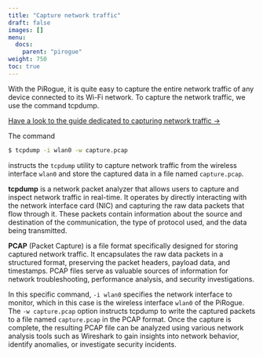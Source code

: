 ```yaml
---
title: "Capture network traffic"
draft: false
images: []
menu:
  docs:
    parent: "pirogue"
weight: 750
toc: true
---
```


With the PiRogue, it is quite easy to capture the entire network traffic of any device connected to its Wi-Fi network. To capture the network traffic, we use the command tcpdump.

[Have a look to the guide dedicated to capturing network traffic →](/guides/g2)

The command 
```bash
$ tcpdump -i wlan0 -w capture.pcap
```
instructs the `tcpdump` utility to capture network traffic from the wireless interface `wlan0` and store the captured data in a file named `capture.pcap`.

**tcpdump** is a network packet analyzer that allows users to capture and inspect network traffic in real-time. It operates by directly interacting with the network interface card (NIC) and capturing the raw data packets that flow through it. These packets contain information about the source and destination of the communication, the type of protocol used, and the data being transmitted.

**PCAP** (Packet Capture) is a file format specifically designed for storing captured network traffic. It encapsulates the raw data packets in a structured format, preserving the packet headers, payload data, and timestamps. PCAP files serve as valuable sources of information for network troubleshooting, performance analysis, and security investigations.

In this specific command, `-i wlan0` specifies the network interface to monitor, which in this case is the wireless interface `wlan0` of the PiRogue. The `-w capture.pcap` option instructs tcpdump to write the captured packets to a file named `capture.pcap` in the PCAP format. Once the capture is complete, the resulting PCAP file can be analyzed using various network analysis tools such as Wireshark to gain insights into network behavior, identify anomalies, or investigate security incidents.